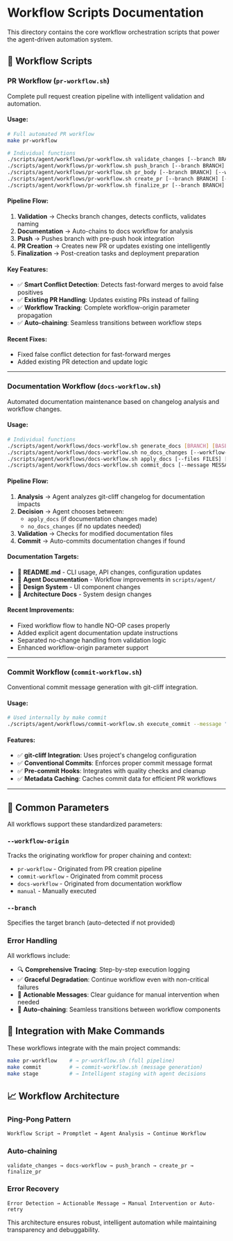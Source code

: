 # Workflow Scripts Documentation

This directory contains the core workflow orchestration scripts that power the agent-driven automation system.

## 🔄 Workflow Scripts

### PR Workflow (`pr-workflow.sh`)

Complete pull request creation pipeline with intelligent validation and automation.

#### Usage:
```bash
# Full automated PR workflow
make pr-workflow

# Individual functions
./scripts/agent/workflows/pr-workflow.sh validate_changes [--branch BRANCH] [--base BASE] [--workflow-origin ORIGIN]
./scripts/agent/workflows/pr-workflow.sh push_branch [--branch BRANCH] [--workflow-origin ORIGIN]
./scripts/agent/workflows/pr-workflow.sh pr_body [--branch BRANCH] [--workflow-origin ORIGIN]
./scripts/agent/workflows/pr-workflow.sh create_pr [--branch BRANCH] [--title TITLE] [--body BODY] [--workflow-origin ORIGIN]
./scripts/agent/workflows/pr-workflow.sh finalize_pr [--branch BRANCH] [--pr-url URL] [--workflow-origin ORIGIN]
```

#### Pipeline Flow:
1. **Validation** → Checks branch changes, detects conflicts, validates naming
2. **Documentation** → Auto-chains to docs workflow for analysis
3. **Push** → Pushes branch with pre-push hook integration
4. **PR Creation** → Creates new PR or updates existing one intelligently
5. **Finalization** → Post-creation tasks and deployment preparation

#### Key Features:
- ✅ **Smart Conflict Detection**: Detects fast-forward merges to avoid false positives
- ✅ **Existing PR Handling**: Updates existing PRs instead of failing
- ✅ **Workflow Tracking**: Complete workflow-origin parameter propagation
- ✅ **Auto-chaining**: Seamless transitions between workflow steps

#### Recent Fixes:
- Fixed false conflict detection for fast-forward merges
- Added existing PR detection and update logic

---

### Documentation Workflow (`docs-workflow.sh`)

Automated documentation maintenance based on changelog analysis and workflow changes.

#### Usage:
```bash
# Individual functions
./scripts/agent/workflows/docs-workflow.sh generate_docs [BRANCH] [BASE_REF] [--workflow-origin ORIGIN]
./scripts/agent/workflows/docs-workflow.sh no_docs_changes [--workflow-origin ORIGIN]
./scripts/agent/workflows/docs-workflow.sh apply_docs [--files FILES] [--workflow-origin ORIGIN]
./scripts/agent/workflows/docs-workflow.sh commit_docs [--message MESSAGE] [--workflow-origin ORIGIN]
```

#### Pipeline Flow:
1. **Analysis** → Agent analyzes git-cliff changelog for documentation impacts
2. **Decision** → Agent chooses between:
   - `apply_docs` (if documentation changes made)
   - `no_docs_changes` (if no updates needed)
3. **Validation** → Checks for modified documentation files
4. **Commit** → Auto-commits documentation changes if found

#### Documentation Targets:
- 📝 **README.md** - CLI usage, API changes, configuration updates
- 📝 **Agent Documentation** - Workflow improvements in `scripts/agent/`
- 📝 **Design System** - UI component changes
- 📝 **Architecture Docs** - System design changes

#### Recent Improvements:
- Fixed workflow flow to handle NO-OP cases properly
- Added explicit agent documentation update instructions
- Separated no-change handling from validation logic
- Enhanced workflow-origin parameter support

---

### Commit Workflow (`commit-workflow.sh`)

Conventional commit message generation with git-cliff integration.

#### Usage:
```bash
# Used internally by make commit
./scripts/agent/workflows/commit-workflow.sh execute_commit --message "GENERATED_MESSAGE"
```

#### Features:
- ✅ **git-cliff Integration**: Uses project's changelog configuration
- ✅ **Conventional Commits**: Enforces proper commit message format
- ✅ **Pre-commit Hooks**: Integrates with quality checks and cleanup
- ✅ **Metadata Caching**: Caches commit data for efficient PR workflows

---

## 🎯 Common Parameters

All workflows support these standardized parameters:

### `--workflow-origin`
Tracks the originating workflow for proper chaining and context:
- `pr-workflow` - Originated from PR creation pipeline
- `commit-workflow` - Originated from commit process
- `docs-workflow` - Originated from documentation workflow
- `manual` - Manually executed

### `--branch`
Specifies the target branch (auto-detected if not provided)

### Error Handling
All workflows include:
- 🔍 **Comprehensive Tracing**: Step-by-step execution logging
- ✅ **Graceful Degradation**: Continue workflow even with non-critical failures
- 📝 **Actionable Messages**: Clear guidance for manual intervention when needed
- 🔄 **Auto-chaining**: Seamless transitions between workflow components

## 🚀 Integration with Make Commands

These workflows integrate with the main project commands:

```bash
make pr-workflow    # → pr-workflow.sh (full pipeline)
make commit         # → commit-workflow.sh (message generation)
make stage          # → Intelligent staging with agent decisions
```

## 📈 Workflow Architecture

### Ping-Pong Pattern
```
Workflow Script → Promptlet → Agent Analysis → Continue Workflow
```

### Auto-chaining
```
validate_changes → docs-workflow → push_branch → create_pr → finalize_pr
```

### Error Recovery
```
Error Detection → Actionable Message → Manual Intervention or Auto-retry
```

This architecture ensures robust, intelligent automation while maintaining transparency and debuggability.